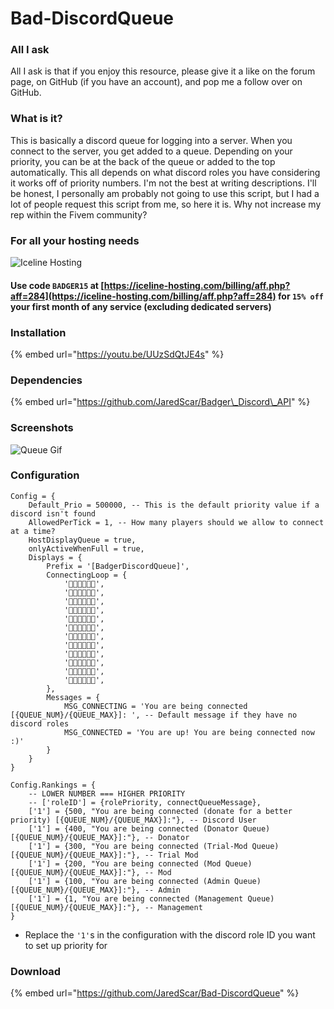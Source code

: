 # Bad-DiscordQueue

### All I ask

All I ask is that if you enjoy this resource, please give it a like on the forum page, on GitHub \(if you have an account\), and pop me a follow over on GitHub.

### What is it?

This is basically a discord queue for logging into a server. When you connect to the server, you get added to a queue. Depending on your priority, you can be at the back of the queue or added to the top automatically. This all depends on what discord roles you have considering it works off of priority numbers. I'm not the best at writing descriptions. I'll be honest, I personally am probably not going to use this script, but I had a lot of people request this script from me, so here it is. Why not increase my rep within the Fivem community?

### For all your hosting needs

![Iceline Hosting](https://i.gyazo.com/24c65c27acc53ce0656cda7e7ed29230.gif)

#### Use code `BADGER15` at [https://iceline-hosting.com/billing/aff.php?aff=284](https://iceline-hosting.com/billing/aff.php?aff=284) for `15% off` your first month of any service \(excluding dedicated servers\)

### Installation

{% embed url="https://youtu.be/UUzSdQtJE4s" %}

### Dependencies

{% embed url="https://github.com/JaredScar/Badger\_Discord\_API" %}

### Screenshots

![Queue Gif](https://i.gyazo.com/3606be50c8770850b86a83fd8efbec18.gif)

### Configuration

```text
Config = {
	Default_Prio = 500000, -- This is the default priority value if a discord isn't found
	AllowedPerTick = 1, -- How many players should we allow to connect at a time?
	HostDisplayQueue = true,
	onlyActiveWhenFull = true,
	Displays = {
		Prefix = '[BadgerDiscordQueue]',
		ConnectingLoop = { 
			'🦡🌿🦡🌿🦡🌿',
			'🌿🦡🌿🦡🌿🦡',
			'🦡🌿🦡🌿🦡🥦',
			'🌿🦡🌿🦡🥦🦡',
			'🦡🌿🦡🥦🦡🥦',
			'🌿🦡🥦🦡🥦🦡',
			'🦡🥦🦡🥦🦡🥦',
			'🥦🦡🥦🦡🥦🦡',
			'🦡🥦🦡🥦🦡🌿',
			'🥦🦡🥦🦡🌿🦡',
			'🦡🥦🦡🌿🦡🌿',
			'🥦🦡🌿🦡🌿🦡',
		},
		Messages = {
			MSG_CONNECTING = 'You are being connected [{QUEUE_NUM}/{QUEUE_MAX}]: ', -- Default message if they have no discord roles 
			MSG_CONNECTED = 'You are up! You are being connected now :)'
		}
	}
}

Config.Rankings = {
	-- LOWER NUMBER === HIGHER PRIORITY 
	-- ['roleID'] = {rolePriority, connectQueueMessage},
	['1'] = {500, "You are being connected (donate for a better priority) [{QUEUE_NUM}/{QUEUE_MAX}]:"}, -- Discord User 
	['1'] = {400, "You are being connected (Donator Queue) [{QUEUE_NUM}/{QUEUE_MAX}]:"}, -- Donator 
	['1'] = {300, "You are being connected (Trial-Mod Queue) [{QUEUE_NUM}/{QUEUE_MAX}]:"}, -- Trial Mod 
	['1'] = {200, "You are being connected (Mod Queue) [{QUEUE_NUM}/{QUEUE_MAX}]:"}, -- Mod 
	['1'] = {100, "You are being connected (Admin Queue) [{QUEUE_NUM}/{QUEUE_MAX}]:"}, -- Admin 
	['1'] = {1, "You are being connected (Management Queue) [{QUEUE_NUM}/{QUEUE_MAX}]:"}, -- Management
}
```

* Replace the `'1'`s in the configuration with the discord role ID you want to set up priority for 

### Download

{% embed url="https://github.com/JaredScar/Bad-DiscordQueue" %}


